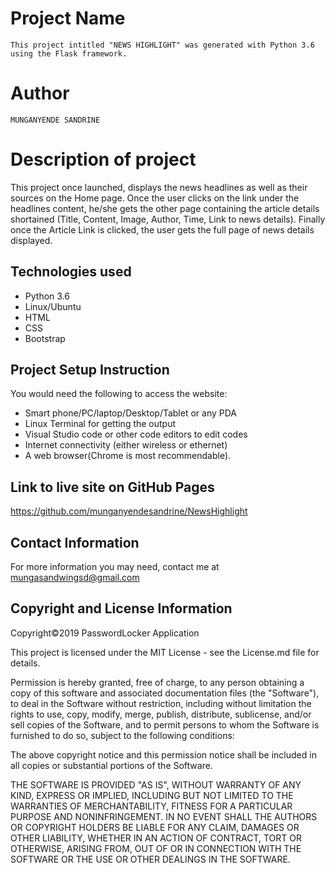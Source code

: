 # Project Name
`
This project intitled "NEWS HIGHLIGHT" was generated with Python 3.6 using the Flask framework.
`
# Author

`
MUNGANYENDE SANDRINE
`
# Description of project


This project once launched, displays the news headlines as well as their sources on the Home page. Once the user clicks on the link under the headlines content, he/she gets the other page containing the article details shortained (Title, Content, Image, Author, Time, Link to news details).
Finally once the Article Link is clicked, the user gets the full page of news details displayed. 


## Technologies used

* Python 3.6
* Linux/Ubuntu
* HTML
* CSS
* Bootstrap


## Project Setup Instruction

You would need the following to access the website:
*  Smart phone/PC/laptop/Desktop/Tablet or any PDA 
*  Linux Terminal for getting the output 
*  Visual Studio code or other code editors to edit codes
*  Internet connectivity (either wireless or ethernet) 
*  A web browser(Chrome is most recommendable).

## Link to live site on GitHub Pages

https://github.com/munganyendesandrine/NewsHighlight

## Contact Information

For more information you may need, contact me at mungasandwingsd@gmail.com

## Copyright and License Information

Copyright©2019 PasswordLocker Application

This project is licensed under the MIT License - see the License.md file for details.

Permission is hereby granted, free of charge, to any person obtaining a copy of this software and associated documentation files (the "Software"), to deal in the Software without restriction, including without limitation the rights to use, copy, modify, merge, publish, distribute, sublicense, and/or sell copies of the Software, and to permit persons to whom the Software is furnished to do so, subject to the following conditions:

The above copyright notice and this permission notice shall be included in all copies or substantial portions of the Software.

THE SOFTWARE IS PROVIDED "AS IS", WITHOUT WARRANTY OF ANY KIND, EXPRESS OR IMPLIED, INCLUDING BUT NOT LIMITED TO THE WARRANTIES OF MERCHANTABILITY, FITNESS FOR A PARTICULAR PURPOSE AND NONINFRINGEMENT. IN NO EVENT SHALL THE AUTHORS OR COPYRIGHT HOLDERS BE LIABLE FOR ANY CLAIM, DAMAGES OR OTHER LIABILITY, WHETHER IN AN ACTION OF CONTRACT, TORT OR OTHERWISE, ARISING FROM, OUT OF OR IN CONNECTION WITH THE SOFTWARE OR THE USE OR OTHER DEALINGS IN THE SOFTWARE.
